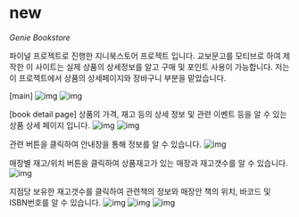 # new

*Genie Bookstore*

파이널 프로젝트로 진행한 지니북스토어 프로젝트 입니다. 교보문고를 모티브로 하여 제작한 이 사이트는 실제 상품의 상세정보를 알고 구매 및 포인트 사용이 가능합니다.
저는 이 프로젝트에서 상품의 상세페이지와 장바구니 부분을 맡았습니다.

[main]
![img](images/1.png) 
![img](images/2.png)




[book detail page]
상품의 가격, 재고 등의 상세 정보 및 관련 이벤트 등을 알 수 있는 상품 상세 페이지 입니다. 
![img](images/3.png)
![img](images/2.png)



관련 버튼을 클릭하여 안내창을 통해 정보를 알 수 있습니다.
![img](images/4.png)



매장별 재고/위치 버튼을 클릭하여 상품재고가 있는 매장과 재고갯수를 알 수 있습니다.
![img](images/5.png)


지점당 보유한 재고갯수를 클릭하여 관련책의 정보와 매장안 책의 위치, 바코드 및 ISBN번호를 알 수 있습니다.
![img](images/6.png)
![img](images/7.png)
![img](images/8.png)
